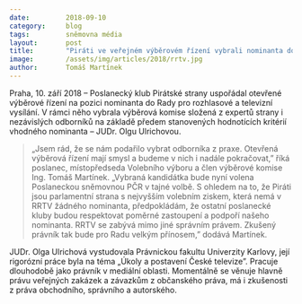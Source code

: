```yaml
---
date:         2018-09-10
category:     blog
tags:         sněmovna média
layout:       post
title:        "Piráti ve veřejném výběrovém řízení vybrali nominanta do RRTV"
image:        /assets/img/articles/2018/rrtv.jpg
author:       Tomáš Martínek
---
```


Praha, 10. září 2018 – Poslanecký klub Pirátské strany uspořádal otevřené výběrové řízení na pozici nominanta do Rady pro rozhlasové a televizní vysílání. V rámci něho vybrala výběrová komise složená z expertů strany i nezávislých odborníků na základě předem stanovených hodnotících kritérií vhodného nominanta – JUDr. Olgu Ulrichovou.

> „Jsem rád, že se nám podařilo vybrat odborníka z praxe. Otevřená výběrová řízení mají smysl a budeme v nich i nadále pokračovat,” říká poslanec, místopředseda Volebního výboru a člen výběrové komise Ing. Tomáš Martínek. „Vybraná kandidátka bude nyní volena Poslaneckou sněmovnou PČR v tajné volbě. S ohledem na to, že Piráti jsou parlamentní strana s nejvyšším volebním ziskem, která nemá v RRTV žádného nominanta, předpokládám, že ostatní poslanecké kluby budou respektovat poměrné zastoupení a podpoří našeho nominanta. RRTV se zabývá mimo jiné správním právem. Zkušený právník tak bude pro Radu velkým přínosem,” dodává Martínek.

JUDr. Olga Ulrichová vystudovala Právnickou fakultu Univerzity Karlovy, její rigorózní práce byla na téma „Úkoly a postavení České televize”. Pracuje dlouhodobě jako právník v mediální oblasti. Momentálně se věnuje hlavně právu veřejných zakázek a závazkům z občanského práva, má i zkušenosti z práva obchodního, správního a autorského.


